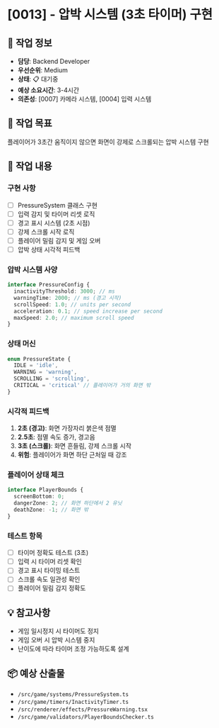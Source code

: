 # [0013] - 압박 시스템 (3초 타이머) 구현

## 📅 작업 정보
- **담당**: Backend Developer
- **우선순위**: Medium
- **상태**: 📋 대기중
- **예상 소요시간**: 3-4시간
- **의존성**: [0007] 카메라 시스템, [0004] 입력 시스템

## 🎯 작업 목표
플레이어가 3초간 움직이지 않으면 화면이 강제로 스크롤되는 압박 시스템 구현

## 📝 작업 내용
### 구현 사항
- [ ] PressureSystem 클래스 구현
- [ ] 입력 감지 및 타이머 리셋 로직
- [ ] 경고 표시 시스템 (2초 시점)
- [ ] 강제 스크롤 시작 로직
- [ ] 플레이어 밀림 감지 및 게임 오버
- [ ] 압박 상태 시각적 피드백

### 압박 시스템 사양
```typescript
interface PressureConfig {
  inactivityThreshold: 3000; // ms
  warningTime: 2000; // ms (경고 시작)
  scrollSpeed: 1.0; // units per second
  acceleration: 0.1; // speed increase per second
  maxSpeed: 2.0; // maximum scroll speed
}
```

### 상태 머신
```typescript
enum PressureState {
  IDLE = 'idle',
  WARNING = 'warning',
  SCROLLING = 'scrolling',
  CRITICAL = 'critical' // 플레이어가 거의 화면 밖
}
```

### 시각적 피드백
1. **2초 (경고)**: 화면 가장자리 붉은색 점멸
2. **2.5초**: 점멸 속도 증가, 경고음
3. **3초 (스크롤)**: 화면 흔들림, 강제 스크롤 시작
4. **위험**: 플레이어가 화면 하단 근처일 때 강조

### 플레이어 상태 체크
```typescript
interface PlayerBounds {
  screenBottom: 0;
  dangerZone: 2; // 화면 하단에서 2 유닛
  deathZone: -1; // 화면 밖
}
```

### 테스트 항목
- [ ] 타이머 정확도 테스트 (3초)
- [ ] 입력 시 타이머 리셋 확인
- [ ] 경고 표시 타이밍 테스트
- [ ] 스크롤 속도 일관성 확인
- [ ] 플레이어 밀림 감지 정확도

## 💡 참고사항
- 게임 일시정지 시 타이머도 정지
- 게임 오버 시 압박 시스템 중지
- 난이도에 따라 타이머 조정 가능하도록 설계

## 📦 예상 산출물
- `/src/game/systems/PressureSystem.ts`
- `/src/game/timers/InactivityTimer.ts`
- `/src/renderer/effects/PressureWarning.tsx`
- `/src/game/validators/PlayerBoundsChecker.ts`